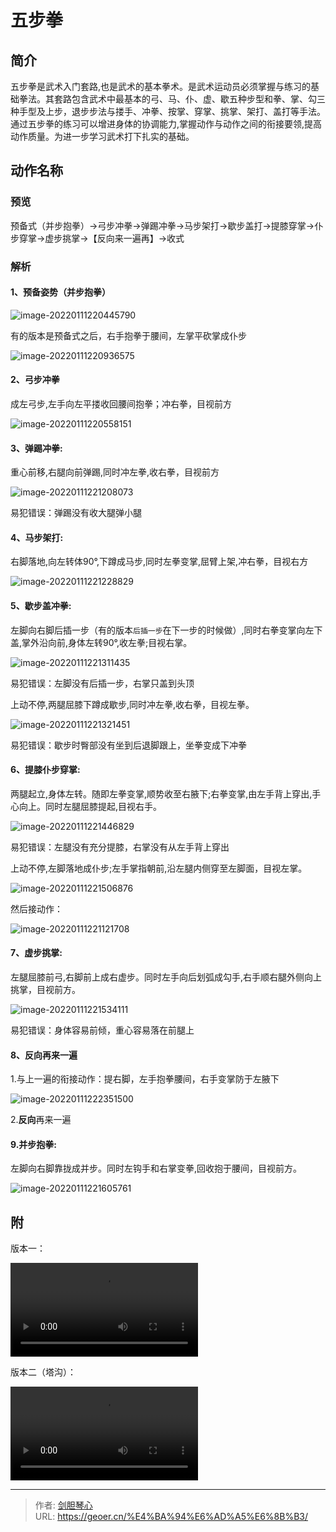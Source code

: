 # 五步拳




## 简介

五步拳是武术入门套路,也是武术的基本拳术。是武术运动员必须掌握与练习的基础拳法。其套路包含武术中最基本的弓、马、仆、虚、歇五种步型和拳、掌、勾三种手型及上步，退步步法与搂手、冲拳、按掌、穿掌、挑掌、架打、盖打等手法。通过五步拳的练习可以增进身体的协调能力,掌握动作与动作之间的衔接要领,提高动作质量。为进一步学习武术打下扎实的基础。





## 动作名称

### 预览

预备式（并步抱拳）→弓步冲拳→弹踢冲拳→马步架打→歇步盖打→提膝穿掌→仆步穿掌→虚步挑掌→【反向来一遍再】→收式



### 解析

#### 1、**预备姿势**（并步抱拳）

![image-20220111220445790](http://image.xpshuai.cn/img/image-20220111220445790.png)

有的版本是预备式之后，右手抱拳于腰间，左掌平砍掌成仆步

![image-20220111220936575](http://image.xpshuai.cn/img/image-20220111220936575.png)

#### 2、**弓步冲拳**

成左弓步,左手向左平搂收回腰间抱拳；冲右拳，目视前方

![image-20220111220558151](http://image.xpshuai.cn/img/image-20220111220558151.png)



#### 3、**弹踢冲拳**:

重心前移,右腿向前弹踢,同时冲左拳,收右拳，目视前方



![image-20220111221208073](http://image.xpshuai.cn/img/image-20220111221208073.png)

易犯错误：弹踢没有收大腿弹小腿



#### 4、**马步架打**:

右脚落地,向左转体90°,下蹲成马步,同时左拳变掌,屈臂上架,冲右拳，目视右方

![image-20220111221228829](http://image.xpshuai.cn/img/image-20220111221228829.png)





#### 5、**歇步盖冲拳**:

左脚向右脚后插一步（有的版本`后插一步`在下一步的时候做）,同时右拳变掌向左下盖,掌外沿向前,身体左转90°,收左拳;目视右掌。

![image-20220111221311435](http://image.xpshuai.cn/img/image-20220111221311435.png)

易犯错误：左脚没有后插一步，右掌只盖到头顶



上动不停,两腿屈膝下蹲成歇步,同时冲左拳,收右拳，目视左拳。

![image-20220111221321451](http://image.xpshuai.cn/img/image-20220111221321451.png)

易犯错误：歇步时臀部没有坐到后退脚跟上，坐拳变成下冲拳



#### 6、**提膝仆步穿掌**:

两腿起立,身体左转。随即左拳变掌,顺势收至右腋下;右拳变掌,由左手背上穿出,手心向上。同时左腿屈膝提起,目视右手。

![image-20220111221446829](http://image.xpshuai.cn/img/image-20220111221446829.png)



易犯错误：左腿没有充分提膝，右掌没有从左手背上穿出



上动不停,左脚落地成仆步;左手掌指朝前,沿左腿内侧穿至左脚面，目视左掌。

![image-20220111221506876](http://image.xpshuai.cn/img/image-20220111221506876.png)



然后接动作：



![image-20220111221121708](http://image.xpshuai.cn/img/image-20220111221121708.png)

#### 7、**虚步挑掌**:

左腿屈膝前弓,右脚前上成右虚步。同时左手向后划弧成勾手,右手顺右腿外侧向上挑掌，目视前方。

![image-20220111221534111](http://image.xpshuai.cn/img/image-20220111221534111.png)

易犯错误：身体容易前倾，重心容易落在前腿上







#### 8、反向再来一遍

1.与上一遍的衔接动作：提右脚，左手抱拳腰间，右手变掌防于左腋下

![image-20220111222351500](http://image.xpshuai.cn/img/image-20220111222351500.png)

2.**反向**再来一遍



#### 9.**并步抱拳**:

左脚向右脚靠拢成并步。同时左钩手和右掌变拳,回收抱于腰间，目视前方。

![image-20220111221605761](http://image.xpshuai.cn/img/image-20220111221605761.png)





## 附

版本一：

<video src="https://v.qq.com/x/page/u0145jdkqg9.html" controls="controls">您的浏览器不支持 video 标签。
</video>

版本二（塔沟）：

<video src="https://3g.163.com/v/video/VV7KVAM6N.html?referFrom=baidu&isFromOtherWeb=true" controls="controls">您的浏览器不支持 video 标签。
</video>



---

> 作者: [剑胆琴心](http://geoer.cn)  
> URL: https://geoer.cn/%E4%BA%94%E6%AD%A5%E6%8B%B3/  


